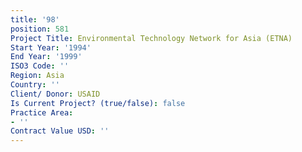 ```yaml
---
title: '98'
position: 581
Project Title: Environmental Technology Network for Asia (ETNA)
Start Year: '1994'
End Year: '1999'
ISO3 Code: ''
Region: Asia
Country: ''
Client/ Donor: USAID
Is Current Project? (true/false): false
Practice Area:
- ''
Contract Value USD: ''
---
```


